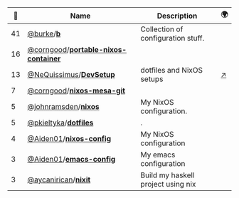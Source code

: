 |:star2: | Name | Description | 🌍|
|---|---|---|---|
|41|[@burke](https://github.com/burke)/[**b**](https://github.com/burke/b)|Collection of configuration stuff.||
|16|[@corngood](https://github.com/corngood)/[**portable-nixos-container**](https://github.com/corngood/portable-nixos-container)|||
|13|[@NeQuissimus](https://github.com/NeQuissimus)/[**DevSetup**](https://github.com/NeQuissimus/DevSetup)|dotfiles and NixOS setups|[:arrow_upper_right:](http://nequissimus.com/DevSetup)|
|7|[@corngood](https://github.com/corngood)/[**nixos-mesa-git**](https://github.com/corngood/nixos-mesa-git)|||
|5|[@johnramsden](https://github.com/johnramsden)/[**nixos**](https://github.com/johnramsden/nixos)|My NixOS configuration.||
|5|[@pkieltyka](https://github.com/pkieltyka)/[**dotfiles**](https://github.com/pkieltyka/dotfiles)|.||
|4|[@Aiden01](https://github.com/Aiden01)/[**nixos-config**](https://github.com/Aiden01/nixos-config)|My NixOS configuration||
|3|[@Aiden01](https://github.com/Aiden01)/[**emacs-config**](https://github.com/Aiden01/emacs-config)|My emacs configuration||
|3|[@aycanirican](https://github.com/aycanirican)/[**nixit**](https://github.com/aycanirican/nixit)|Build my haskell project using nix||

